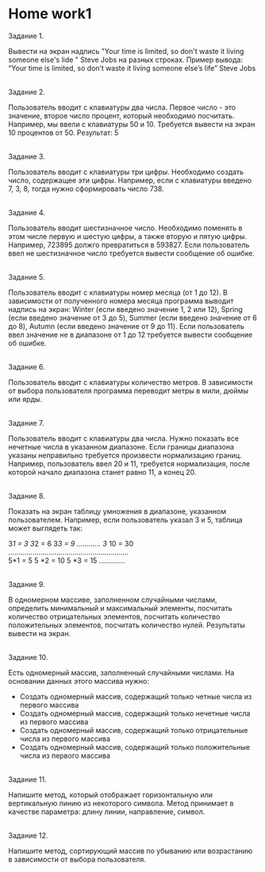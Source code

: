 # <b>Home work1</b>

Задание 1.<br>

Вывести на экран надпись "Your time is limited, so don't waste it living someone else's lide " Steve Jobs на разных строках. Пример вывода:
“Your time is limited,
     so don’t waste it
          living someone else’s life”
               Steve Jobs


<br>Задание 2.<br>

Пользователь вводит с клавиатуры два числа. Первое число - это значение, второе число процент, который необходимо посчитать. Например, мы ввели с клавиатуры 50 и 10. Требуется вывести на экран 10 процентов от 50. Результат: 5


<br>Задание 3.<br>

Пользователь вводит с клавиатуры три цифры. Необходимо создать число, содержащее эти цифры. Например, если с клавиатуры введено 7, 3, 8, тогда нужно сформировать число 738.


<br>Задание 4.<br>

Пользователь вводит шестизначное число. Необходимо поменять в этом числе первую и шестую цифры, а также вторую и пятую цифры.
Например, 723895 должго превратиться в 593827.
Если пользователь ввел не шестизначное число требуется вывести сообщение об ошибке.


<br>Задание 5.<br>

Пользователь вводит с клавиатуры номер месяца (от 1 до 12). В зависимости от полученного номера месяца программа выводит надпись на экран: Winter (если введено значение 1, 2 или 12), Spring (если введено значение от 3 до 5), Summer (если введено значение от 6 до 8), Autumn (если введено значение от 9 до 11).
Если пользователь ввел значение не в диапазоне от 1 до 12 требуется вывести сообщение об ошибке.


<br>Задание 6.<br>

Пользователь вводит с клавиатуры количество метров. В зависимости от выбора пользователя программа переводит метры в мили, дюймы или ярды.


<br>Задание 7.<br>

Пользователь вводит с клавиатуры два числа. Нужно показать все нечетные числа в указанном диапазоне. Если границы диапазона указаны неправильно требуется произвести нормализацию границ. Например, пользователь ввел 20 и 11, требуется нормализация, после которой начало диапазона станет равно 11, а конец 20.


<br>Задание 8.<br>

Показать на экран таблицу умножения в диапазоне, указанном пользователем. Например, если пользователь указал 3 и 5, таблица может выглядеть так:

3*1 = 3 3*2 = 6 3*3 = 9 ………… 3* 10 = 30<br>
……………………………………………………<br>
5*1 = 5 5 *2 = 10 5 *3 = 15 ………….


<br>Задание 9.<br>

В одномерном массиве, заполненном случайными числами, определить минимальный и максимальный элементы, посчитать количество отрицательных элементов, посчитать количество положительных элементов, посчитать количество нулей. Результаты вывести на экран.


<br>Задание 10.<br>

Есть одномерный массив, заполненный случайными числами. На основании данных этого массива нужно:
<ul>
<li>Создать одномерный массив, содержащий только четные числа из первого массива</li>
<li>Создать одномерный массив, содержащий только нечетные числа из первого массива</li>
<li>Создать одномерный массив, содержащий только отрицательные числа из первого массива</li>
<li>Создать одномерный массив, содержащий только положительные числа из первого массива</li>
</ul>


<br>Задание 11.<br>

Напишите метод, который отображает горизонтальную или вертикальную линию из некоторого символа. Метод принимает в качестве параметра: длину линии, направление, символ.


<br>Задание 12.<br>

Напишите метод, сортирующий массив по убыванию или возрастанию в зависимости от выбора пользователя.

